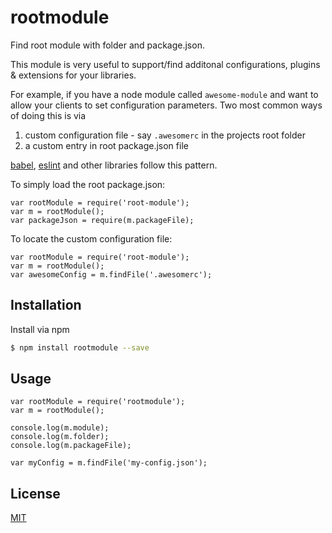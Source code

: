 # rootmodule
Find root module with folder and package.json.

This module is very useful to support/find additonal configurations, plugins & extensions for your libraries.

For example, if you have a node module called `awesome-module` and want to allow your clients to set configuration parameters. Two most common ways of doing this is via

1. custom configuration file - say `.awesomerc` in the projects root folder
2. a custom entry in root package.json file

[babel](https://babeljs.io/docs/usage/babelrc/), [eslint](http://eslint.org/docs/user-guide/configuring) and other libraries follow this pattern.

To simply load the root package.json:
```
var rootModule = require('root-module'); 
var m = rootModule();
var packageJson = require(m.packageFile);
```

To locate the custom configuration file:
```
var rootModule = require('root-module'); 
var m = rootModule();
var awesomeConfig = m.findFile('.awesomerc');
```

## Installation

Install via npm

```sh
$ npm install rootmodule --save
```

## Usage

```
var rootModule = require('rootmodule'); 
var m = rootModule();

console.log(m.module);
console.log(m.folder);
console.log(m.packageFile);

var myConfig = m.findFile('my-config.json');
```

## License

  [MIT](LICENSE)